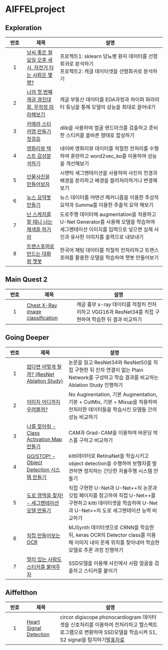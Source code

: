 # AIFFELproject
## Exploration
|번호|제목|설명|
|:---:|---|---|
|&nbsp;&nbsp;&nbsp;&nbsp;1&nbsp;&nbsp;&nbsp;&nbsp;|[날씨 좋은 월요일 오후 세 시, 자전거 타는 사람은 몇 명?](https://github.com/201710808/AIFFELproject/blob/main/exploration/e2/e2.ipynb)|프로젝트1: sklearn 당뇨병 환자 데이터를 선형회귀로 분석하기<br/>프로젝트2: 캐글 데이터셋을 선형회귀로 분석하기|
|2|[나의 첫 번째 캐글 경진대회, 무작정 따라해보기](https://github.com/201710808/AIFFELproject/blob/main/exploration/e4/e4.ipynb)|캐글 부동산 데이터를 EDA과정과 하이퍼 파라미터 튜닝을 통해 모델의 성능을 최대로 끌어내기|
|3|[카메라 스티커앱 만들기 첫걸음](https://github.com/201710808/AIFFELproject/blob/main/exploration/e6/e6.ipynb)|dlib을 사용하여 얼굴 랜드마크를 검출하고 준비한 스티커를 올바른 형태로 합성하기|
|4|[영화리뷰 텍스트 감성분석하기](https://github.com/201710808/AIFFELproject/blob/main/exploration/e8/e8.ipynb)|네이버 영화리뷰 데이터를 적절한 전처리를 수행하여 훈련하고 word2vec_ko를 이용하여 성능을 개선해보기|
|5|[인물사진을 만들어보자](https://github.com/201710808/AIFFELproject/blob/main/exploration/e10/e10.ipynb)|시맨틱 세그멘테이션을 사용하여 사진의 전경과 배경을 분리하고 배경을 블러처리하거나 변경해보기|
|6|[뉴스 요약봇 만들기](https://github.com/201710808/AIFFELproject/blob/main/exploration/e12/e12.ipynb)|뉴스 데이터를 어텐션 메커니즘을 이용한 추상적 요약과 Summa를 이용한 추출적 요약 해보기|
|7|[난 스케치를 할 테니 너는 채색을 하거라](https://github.com/201710808/AIFFELproject/blob/main/exploration/e14/e14.ipynb)|도로주행 데이터에 augmentation을 적용하고 U-Net Generator를 사용해 모델을 학습하여 세그멘테이션 이미지를 입력으로 넣으면 실제 사진과 유사한 이미지를 출력으로 내보내기|
|8|[트랜스포머로 만드는 대화형 챗봇](https://github.com/201710808/AIFFELproject/blob/main/exploration/e16/e16.ipynb)|한국어 채팅 데이터를 적절히 전처리하고 트랜스포머를 활용한 모델을 학습하여 챗봇 만들어보기|
## Main Quest 2
|번호|제목|설명|
|:---:|---|---|
|&nbsp;&nbsp;&nbsp;&nbsp;1&nbsp;&nbsp;&nbsp;&nbsp;|[Chest X-Ray image classification](https://github.com/201710808/AIFFELproject/blob/main/Main_Quest_2/%EC%B5%9C%EC%A7%80%ED%98%B8_Chest%20X-Ray%20image%20classification.ipynb)|캐글 흉부 x-ray 데이터를 적절히 전처리하고 VGG16과 ResNet34를 직접 구현하여 학습한 뒤 결과 비교하기|
## Going Deeper
|번호|제목|설명|
|:---:|---|---|
|&nbsp;&nbsp;&nbsp;&nbsp;1&nbsp;&nbsp;&nbsp;&nbsp;|[없다면 어떻게 될까? (ResNet Ablation Study)](https://github.com/201710808/AIFFELproject/blob/main/Going_Deeper/Project1/Going_Deeper_3.ipynb)|논문을 읽고 ResNet34와 ResNet50을 직접 구현한 뒤 잔차 연결이 없는 Plain Network를 구성하고 학습 결과를 비교하는 Ablation Study 진행하기|
|2|[이미지 어디까지 우려볼까?](https://github.com/201710808/AIFFELproject/blob/main/Going_Deeper/Project2/Going_Deeper_6.ipynb)|No Augmentation, 기본 Augmentation, 기본 + CutMix, 기본 + Mixup을 적용하여 전처리한 데이터들을 학습시킨 모델들 간의 성능 비교하기|
|3|[나를 찾아줘 - Class Activation Map 만들기](https://github.com/201710808/AIFFELproject/blob/main/Going_Deeper/Project3/Going_Deeper_9.ipynb)|CAM과 Grad-CAM을 이용하여 바운딩 박스를 구하고 비교하기|
|4|[GO/STOP! - Object Detection 시스템 만들기](https://github.com/201710808/AIFFELproject/blob/main/Going_Deeper/Project4/Going_Deeper_12.ipynb)|kitti데이터로 RetinaNet을 학습시키고 object detection을 수행하여 보행자를 발견하면 정지하는 간단한 자율주행 시스템 만들기|
|5|[도로 영역을 찾자! - 세그멘테이션 모델 만들기](https://github.com/201710808/AIFFELproject/blob/main/Going_Deeper/Project5/Going_Deeper_15.ipynb)|직접 구현한 U-Net과 U-Net++의 논문과 깃헙 페이지를 참고하여 직접 U-Net++를 구현하고 kitti 데이터셋을 학습하여 U-Net과 U-Net++의 도로 세그멘테이션 능력 비교하기|
|6|[직접 만들어보는 OCR](https://github.com/201710808/AIFFELproject/blob/main/Going_Deeper/Project6/Going_Deeper_18.ipynb)|MJSynth 데이터셋으로 CRNN을 학습한 뒤, keras OCR의 Detector class를 이용해 이미지 내의 문제 위치를 찾아내어 학습한 모델로 추론 과정 진행하기|
|7|[멀리 있는 사람도 스티커를 붙여주자](https://github.com/201710808/AIFFELproject/blob/main/Going_Deeper/Project7/Going_Deeper_21.ipynb)|SSD모델을 이용해 사진에서 사람 얼굴을 검출하고 스티커를 붙이기|
## Aiffelthon
|번호|제목|설명|
|:---:|---|---|
|&nbsp;&nbsp;&nbsp;&nbsp;1&nbsp;&nbsp;&nbsp;&nbsp;|[Heart Signal Detection](https://github.com/Jaewon-Sa/Heart_Signal_Detection)|circor digiscope phonocardiogram 데이터셋을 신호처리를 이용하여 전처리하고 멜스펙트로그램으로 변환하여 SSD모델을 학습시켜 S1, S2 signal을 탐지하기[발표자료](https://github.com/201710808/AIFFELproject/blob/main/HeartBeat.pdf)|
